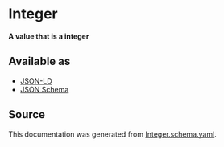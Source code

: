 # Integer

**A value that is a integer**

## Available as

- [JSON-LD](https://schema.stenci.la/Integer.jsonld)
- [JSON Schema](https://schema.stenci.la/v1/Integer.schema.json)

## Source

This documentation was generated from [Integer.schema.yaml](https://github.com/stencila/stencila/blob/master/schema/schema/Integer.schema.yaml).
